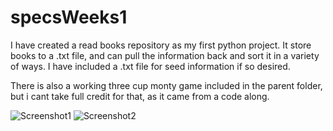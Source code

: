 # specsWeeks1

I have created a read books repository as my first python project. 
It store books to a .txt file, and can pull the information back and sort it in a variety of ways.
I have included a .txt file for seed information if so desired.

There is also a working three cup monty game included in the parent folder, but i cant take full credit for that, as it came from a code along.

![Screenshot1](https://github.com/Damien580/specsWeeks1/issues/1#issue-1639624948)
![Screenshot2](https://github.com/Damien580/specsWeeks1/issues/2#issue-1639644734)
